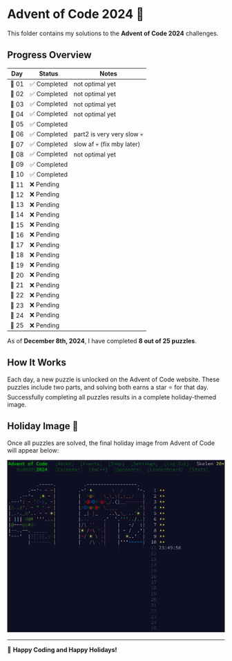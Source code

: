 # Advent of Code 2024 🎄

This folder contains my solutions to the **Advent of Code 2024** challenges. 

## Progress Overview
| Day  | Status  | Notes  |
|------|---------|--------|
| 🎁 01 | ✅ Completed | not optimal yet |
| 🎁 02 | ✅ Completed | not optimal yet |
| 🎁 03 | ✅ Completed | not optimal yet |
| 🎁 04 | ✅ Completed | not optimal yet |
| 🎁 05 | ✅ Completed |   |
| 🎁 06 | ✅ Completed | part2 is very very slow 💀 |
| 🎁 07 | ✅ Completed | slow af 💀 (fix mby later) |
| 🎁 08 | ✅ Completed | not optimal yet |
| 🎁 09 | ✅ Completed |   |
| 🎁 10 | ✅ Completed |   |
| 🎁 11 | ❌ Pending   |   |
| 🎁 12 | ❌ Pending   |   |
| 🎁 13 | ❌ Pending   |   |
| 🎁 14 | ❌ Pending   |   |
| 🎁 15 | ❌ Pending   |   |
| 🎁 16 | ❌ Pending   |   |
| 🎁 17 | ❌ Pending   |   |
| 🎁 18 | ❌ Pending   |   |
| 🎁 19 | ❌ Pending   |   |
| 🎁 20 | ❌ Pending   |   |
| 🎁 21 | ❌ Pending   |   |
| 🎁 22 | ❌ Pending   |   |
| 🎁 23 | ❌ Pending   |   |
| 🎁 24 | ❌ Pending   |   |
| 🎁 25 | ❌ Pending   |   |

As of **December 8th, 2024**, I have completed **8 out of 25 puzzles**.  

## How It Works
Each day, a new puzzle is unlocked on the Advent of Code website. These puzzles include two parts, and solving both earns a star ⭐ for that day. Successfully completing all puzzles results in a complete holiday-themed image.

## Holiday Image 🎨
Once all puzzles are solved, the final holiday image from Advent of Code will appear below:

![Holiday Image](image.jpg)

---

🎅 **Happy Coding and Happy Holidays!**
